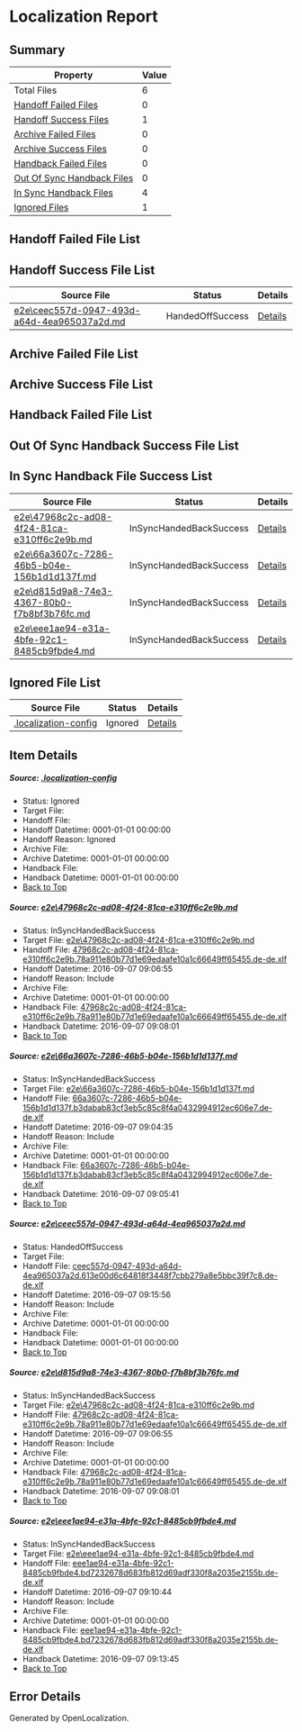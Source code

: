 # <a name='report-top'></a> Localization Report

## Summary
 Property | Value 
 -------- | ----- 
 Total Files | 6
[ Handoff Failed Files ](#handoff-failed-list)| 0
[ Handoff Success Files ](#handoff-success-list)| 1
[ Archive Failed Files ](#archive-failed-list)| 0
[ Archive Success Files ](#archive-success-list)| 0
[ Handback Failed Files ](#handback-failed-list)| 0
[ Out Of Sync Handback Files ](#outofsync-handback-success-list)| 0
[ In Sync Handback Files ](#insync-handback-success-list)| 4
[ Ignored Files ](#ignored-list)| 1

## <a name='handoff-failed-list'></a> Handoff Failed File List

## <a name='handoff-success-list'></a> Handoff Success File List
 Source File | Status | Details 
 ----------- | ------ | ------- 
 [e2e\ceec557d-0947-493d-a64d-4ea965037a2d.md](https://github.com/OpenLocalizationTestOrg/ol-test0/blob/174fa78342f9a212a2ea1237efe441c87c015fe0/e2e/ceec557d-0947-493d-a64d-4ea965037a2d.md) | HandedOffSuccess | [Details](#2e5ae5d488fff5ece900d16d1cbee7b872ee79b43)

## <a name='archive-failed-list'></a> Archive Failed File List

## <a name='archive-success-list'></a> Archive Success File List

## <a name='handback-failed-list'></a> Handback Failed File List

## <a name='outofsync-handback-success-list'></a> Out Of Sync Handback Success File List

## <a name='insync-handback-success-list'></a> In Sync Handback File Success List
 Source File | Status | Details 
 ----------- | ------ | ------- 
 [e2e\47968c2c-ad08-4f24-81ca-e310ff6c2e9b.md](https://github.com/OpenLocalizationTestOrg/ol-test0/blob/193a3ab25ccde90f0e7d11fa3d38a5ab614ae298/e2e/47968c2c-ad08-4f24-81ca-e310ff6c2e9b.md) | InSyncHandedBackSuccess | [Details](#ab86746abdc2a7353660438f117b1b24cf4fadd81)
 [e2e\66a3607c-7286-46b5-b04e-156b1d1d137f.md](https://github.com/OpenLocalizationTestOrg/ol-test0/blob/8f0d5dc60415f625fb93f16facb3887632e69e37/e2e/66a3607c-7286-46b5-b04e-156b1d1d137f.md) | InSyncHandedBackSuccess | [Details](#6a96459d10e487d98809e9cd30196cf8f426f8282)
 [e2e\d815d9a8-74e3-4367-80b0-f7b8bf3b76fc.md](https://github.com/OpenLocalizationTestOrg/ol-test0/blob/174fa78342f9a212a2ea1237efe441c87c015fe0/e2e/d815d9a8-74e3-4367-80b0-f7b8bf3b76fc.md) | InSyncHandedBackSuccess | [Details](#ab86746abdc2a7353660438f117b1b24cf4fadd84)
 [e2e\eee1ae94-e31a-4bfe-92c1-8485cb9fbde4.md](https://github.com/OpenLocalizationTestOrg/ol-test0/blob/59273c86f5fa060e44c94a7bae5b2c7911eab0bd/e2e/eee1ae94-e31a-4bfe-92c1-8485cb9fbde4.md) | InSyncHandedBackSuccess | [Details](#464b3e16e6cf8068ba8796869a3b8c54256b9bc45)

## <a name='ignored-list'></a> Ignored File List
 Source File | Status | Details 
 ----------- | ------ | ------- 
 [.localization-config](https://github.com/OpenLocalizationTestOrg/ol-test0/blob/174fa78342f9a212a2ea1237efe441c87c015fe0/.localization-config) | Ignored | [Details](#c268a05ecaa7ec85942ed632c29928ee5bd6da8d0)

## Item Details
##### <a name='c268a05ecaa7ec85942ed632c29928ee5bd6da8d0'></a> Source: [.localization-config](https://github.com/OpenLocalizationTestOrg/ol-test0/blob/174fa78342f9a212a2ea1237efe441c87c015fe0/.localization-config)
* Status: Ignored
* Target File: 
* Handoff File: 
* Handoff Datetime: 0001-01-01 00:00:00
* Handoff Reason: Ignored
* Archive File: 
* Archive Datetime: 0001-01-01 00:00:00
* Handback File: 
* Handback Datetime: 0001-01-01 00:00:00
* [Back to Top](#report-top)

##### <a name='ab86746abdc2a7353660438f117b1b24cf4fadd81'></a> Source: [e2e\47968c2c-ad08-4f24-81ca-e310ff6c2e9b.md](https://github.com/OpenLocalizationTestOrg/ol-test0/blob/193a3ab25ccde90f0e7d11fa3d38a5ab614ae298/e2e/47968c2c-ad08-4f24-81ca-e310ff6c2e9b.md)
* Status: InSyncHandedBackSuccess
* Target File: [e2e\47968c2c-ad08-4f24-81ca-e310ff6c2e9b.md](https://github.com/OpenLocalizationTestOrg/ol-test0-dede/blob/99767f1e56cc014f1246d8debedf712ec1b524dd/e2e/47968c2c-ad08-4f24-81ca-e310ff6c2e9b.md)
* Handoff File: [47968c2c-ad08-4f24-81ca-e310ff6c2e9b.78a911e80b77d1e69edaafe10a1c66649ff65455.de-de.xlf](https://github.com/OpenLocalizationTestOrg/ol-test0-handoff/blob/a3bfd137dcc17003dd3a1ab0c9462ec68e1b987f/ol-handoff/OpenLocalizationTestOrg/ol-test0-dede/yuwzho/ht/47968c2c-ad08-4f24-81ca-e310ff6c2e9b.78a911e80b77d1e69edaafe10a1c66649ff65455.de-de.xlf)
* Handoff Datetime: 2016-09-07 09:06:55
* Handoff Reason: Include
* Archive File: 
* Archive Datetime: 0001-01-01 00:00:00
* Handback File: [47968c2c-ad08-4f24-81ca-e310ff6c2e9b.78a911e80b77d1e69edaafe10a1c66649ff65455.de-de.xlf](https://github.com/OpenLocalizationTestOrg/ol-test0-handback/blob/8c8f22abe0c1338eb657a1174ac7b074fcb6ab84/ol-handback/OpenLocalizationTestOrg/ol-test0-dede/yuwzho/ht/47968c2c-ad08-4f24-81ca-e310ff6c2e9b.78a911e80b77d1e69edaafe10a1c66649ff65455.de-de.xlf)
* Handback Datetime: 2016-09-07 09:08:01
* [Back to Top](#report-top)

##### <a name='6a96459d10e487d98809e9cd30196cf8f426f8282'></a> Source: [e2e\66a3607c-7286-46b5-b04e-156b1d1d137f.md](https://github.com/OpenLocalizationTestOrg/ol-test0/blob/8f0d5dc60415f625fb93f16facb3887632e69e37/e2e/66a3607c-7286-46b5-b04e-156b1d1d137f.md)
* Status: InSyncHandedBackSuccess
* Target File: [e2e\66a3607c-7286-46b5-b04e-156b1d1d137f.md](https://github.com/OpenLocalizationTestOrg/ol-test0-dede/blob/482943e8739e7a0cb00f959410b3f7100a362e38/e2e/66a3607c-7286-46b5-b04e-156b1d1d137f.md)
* Handoff File: [66a3607c-7286-46b5-b04e-156b1d1d137f.b3dabab83cf3eb5c85c8f4a0432994912ec606e7.de-de.xlf](https://github.com/OpenLocalizationTestOrg/ol-test0-handoff/blob/7eebafd71dc7c096d65185c4f0a31fbc87710d65/ol-handoff/OpenLocalizationTestOrg/ol-test0-dede/yuwzho/ht/66a3607c-7286-46b5-b04e-156b1d1d137f.b3dabab83cf3eb5c85c8f4a0432994912ec606e7.de-de.xlf)
* Handoff Datetime: 2016-09-07 09:04:35
* Handoff Reason: Include
* Archive File: 
* Archive Datetime: 0001-01-01 00:00:00
* Handback File: [66a3607c-7286-46b5-b04e-156b1d1d137f.b3dabab83cf3eb5c85c8f4a0432994912ec606e7.de-de.xlf](https://github.com/OpenLocalizationTestOrg/ol-test0-handback/blob/bf33347a28361dd44b11ec4918f13966dbd00e14/ol-handback/OpenLocalizationTestOrg/ol-test0-dede/yuwzho/ht/66a3607c-7286-46b5-b04e-156b1d1d137f.b3dabab83cf3eb5c85c8f4a0432994912ec606e7.de-de.xlf)
* Handback Datetime: 2016-09-07 09:05:41
* [Back to Top](#report-top)

##### <a name='2e5ae5d488fff5ece900d16d1cbee7b872ee79b43'></a> Source: [e2e\ceec557d-0947-493d-a64d-4ea965037a2d.md](https://github.com/OpenLocalizationTestOrg/ol-test0/blob/174fa78342f9a212a2ea1237efe441c87c015fe0/e2e/ceec557d-0947-493d-a64d-4ea965037a2d.md)
* Status: HandedOffSuccess
* Target File: 
* Handoff File: [ceec557d-0947-493d-a64d-4ea965037a2d.613e00d6c64818f3448f7cbb279a8e5bbc39f7c8.de-de.xlf](https://github.com/OpenLocalizationTestOrg/ol-test0-handoff/blob/cff0c39e48e70707da21d97086117f52d11d0660/ol-handoff/OpenLocalizationTestOrg/ol-test0-dede/yuwzho/ht/ceec557d-0947-493d-a64d-4ea965037a2d.613e00d6c64818f3448f7cbb279a8e5bbc39f7c8.de-de.xlf)
* Handoff Datetime: 2016-09-07 09:15:56
* Handoff Reason: Include
* Archive File: 
* Archive Datetime: 0001-01-01 00:00:00
* Handback File: 
* Handback Datetime: 0001-01-01 00:00:00
* [Back to Top](#report-top)

##### <a name='ab86746abdc2a7353660438f117b1b24cf4fadd84'></a> Source: [e2e\d815d9a8-74e3-4367-80b0-f7b8bf3b76fc.md](https://github.com/OpenLocalizationTestOrg/ol-test0/blob/174fa78342f9a212a2ea1237efe441c87c015fe0/e2e/d815d9a8-74e3-4367-80b0-f7b8bf3b76fc.md)
* Status: InSyncHandedBackSuccess
* Target File: [e2e\47968c2c-ad08-4f24-81ca-e310ff6c2e9b.md](https://github.com/OpenLocalizationTestOrg/ol-test0-dede/blob/99767f1e56cc014f1246d8debedf712ec1b524dd/e2e/47968c2c-ad08-4f24-81ca-e310ff6c2e9b.md)
* Handoff File: [47968c2c-ad08-4f24-81ca-e310ff6c2e9b.78a911e80b77d1e69edaafe10a1c66649ff65455.de-de.xlf](https://github.com/OpenLocalizationTestOrg/ol-test0-handoff/blob/a3bfd137dcc17003dd3a1ab0c9462ec68e1b987f/ol-handoff/OpenLocalizationTestOrg/ol-test0-dede/yuwzho/ht/47968c2c-ad08-4f24-81ca-e310ff6c2e9b.78a911e80b77d1e69edaafe10a1c66649ff65455.de-de.xlf)
* Handoff Datetime: 2016-09-07 09:06:55
* Handoff Reason: Include
* Archive File: 
* Archive Datetime: 0001-01-01 00:00:00
* Handback File: [47968c2c-ad08-4f24-81ca-e310ff6c2e9b.78a911e80b77d1e69edaafe10a1c66649ff65455.de-de.xlf](https://github.com/OpenLocalizationTestOrg/ol-test0-handback/blob/8c8f22abe0c1338eb657a1174ac7b074fcb6ab84/ol-handback/OpenLocalizationTestOrg/ol-test0-dede/yuwzho/ht/47968c2c-ad08-4f24-81ca-e310ff6c2e9b.78a911e80b77d1e69edaafe10a1c66649ff65455.de-de.xlf)
* Handback Datetime: 2016-09-07 09:08:01
* [Back to Top](#report-top)

##### <a name='464b3e16e6cf8068ba8796869a3b8c54256b9bc45'></a> Source: [e2e\eee1ae94-e31a-4bfe-92c1-8485cb9fbde4.md](https://github.com/OpenLocalizationTestOrg/ol-test0/blob/59273c86f5fa060e44c94a7bae5b2c7911eab0bd/e2e/eee1ae94-e31a-4bfe-92c1-8485cb9fbde4.md)
* Status: InSyncHandedBackSuccess
* Target File: [e2e\eee1ae94-e31a-4bfe-92c1-8485cb9fbde4.md](https://github.com/OpenLocalizationTestOrg/ol-test0-dede/blob/25473f681f280408346e5244a9aa34a4db8539cc/e2e/eee1ae94-e31a-4bfe-92c1-8485cb9fbde4.md)
* Handoff File: [eee1ae94-e31a-4bfe-92c1-8485cb9fbde4.bd7232678d683fb812d69adf330f8a2035e2155b.de-de.xlf](https://github.com/OpenLocalizationTestOrg/ol-test0-handoff/blob/1af44469ba44158077a5f9819eb61f9dcf45568c/ol-handoff/OpenLocalizationTestOrg/ol-test0-dede/yuwzho/ht/eee1ae94-e31a-4bfe-92c1-8485cb9fbde4.bd7232678d683fb812d69adf330f8a2035e2155b.de-de.xlf)
* Handoff Datetime: 2016-09-07 09:10:44
* Handoff Reason: Include
* Archive File: 
* Archive Datetime: 0001-01-01 00:00:00
* Handback File: [eee1ae94-e31a-4bfe-92c1-8485cb9fbde4.bd7232678d683fb812d69adf330f8a2035e2155b.de-de.xlf](https://github.com/OpenLocalizationTestOrg/ol-test0-handback/blob/adfd63c8c7387245d35d3127fbd1707d5c3f963c/ol-handback/OpenLocalizationTestOrg/ol-test0-dede/yuwzho/ht/eee1ae94-e31a-4bfe-92c1-8485cb9fbde4.bd7232678d683fb812d69adf330f8a2035e2155b.de-de.xlf)
* Handback Datetime: 2016-09-07 09:13:45
* [Back to Top](#report-top)


## Error Details

Generated by OpenLocalization.
